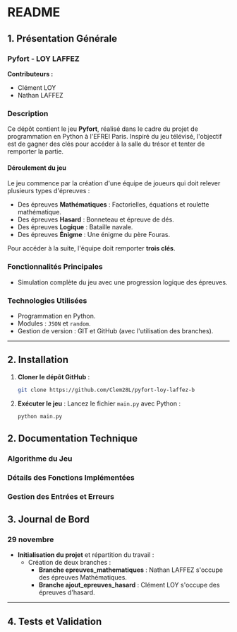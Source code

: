 # README

## 1. **Présentation Générale**

### **Pyfort - LOY LAFFEZ**

**Contributeurs :**
- Clément LOY
- Nathan LAFFEZ

### **Description**

Ce dépôt contient le jeu **Pyfort**, réalisé dans le cadre du projet de programmation en Python à l'EFREI Paris. Inspiré du jeu télévisé, l'objectif est de gagner des clés pour accéder à la salle du trésor et tenter de remporter la partie.

#### **Déroulement du jeu**
Le jeu commence par la création d'une équipe de joueurs qui doit relever plusieurs types d'épreuves :
- Des épreuves **Mathématiques** : Factorielles, équations et roulette mathématique.
- Des épreuves **Hasard** : Bonneteau et épreuve de dés.
- Des épreuves **Logique** : Bataille navale.
- Des épreuves **Énigme** : Une énigme du père Fouras.

Pour accéder à la suite, l'équipe doit remporter **trois clés**.

### **Fonctionnalités Principales**
- Simulation complète du jeu avec une progression logique des épreuves.

### **Technologies Utilisées**
- Programmation en Python.
- Modules : `JSON` et `random`.
- Gestion de version : GIT et GitHub (avec l'utilisation des branches).

---

## 2. **Installation**

1. **Cloner le dépôt GitHub** :
   ```bash
   git clone https://github.com/Clem28L/pyfort-loy-laffez-b
   ```

2. **Exécuter le jeu** :
   Lancez le fichier `main.py` avec Python :
   ```bash
   python main.py
   ```

## 2. Documentation Technique

### Algorithme du Jeu



### Détails des Fonctions Implémentées



### Gestion des Entrées et Erreurs



## 3. **Journal de Bord**
### **29 novembre**
- **Initialisation du projet** et répartition du travail :
  - Création de deux branches :
    - **Branche epreuves_mathematiques** : Nathan LAFFEZ s'occupe des épreuves Mathématiques.
    - **Branche ajout_epreuves_hasard** : Clément LOY s'occupe des épreuves d'hasard.

---




## 4. Tests et Validation

